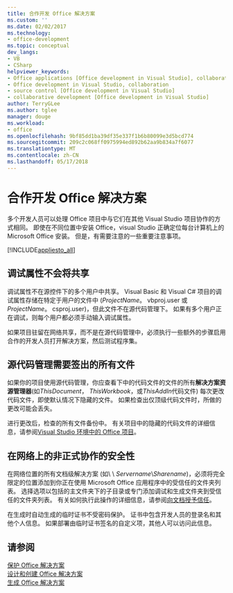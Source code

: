 ```yaml
---
title: 合作开发 Office 解决方案
ms.custom: ''
ms.date: 02/02/2017
ms.technology:
- office-development
ms.topic: conceptual
dev_langs:
- VB
- CSharp
helpviewer_keywords:
- Office applications [Office development in Visual Studio], collaborative development
- Office development in Visual Studio, collaboration
- source control [Office development in Visual Studio]
- collaborative development [Office development in Visual Studio]
author: TerryGLee
ms.author: tglee
manager: douge
ms.workload:
- office
ms.openlocfilehash: 9bf85dd1ba39df35e337f1b6b80099e3d5bcd774
ms.sourcegitcommit: 209c2c068ff0975994ed892b62aa9b834a7f6077
ms.translationtype: MT
ms.contentlocale: zh-CN
ms.lasthandoff: 05/17/2018
---
```

# <a name="collaborative-development-of-office-solutions"></a>合作开发 Office 解决方案
  多个开发人员可以处理 Office 项目中与它们在其他 Visual Studio 项目协作的方式相同。 即使在不同位置中安装 Office，visual Studio 正确定位每台计算机上的 Microsoft Office 安装。 但是，有需要注意的一些重要注意事项。  
  
 [!INCLUDE[appliesto_all](../vsto/includes/appliesto-all-md.md)]  
  
## <a name="debug-properties-are-not-shared"></a>调试属性不会将共享  
 调试属性不在源控件下的多个用户中共享。 Visual Basic 和 Visual C# 项目的调试属性存储在特定于用户的文件中 (*ProjectName*。 vbproj.user 或*ProjectName*。 csproj.user)，但此文件不在源代码管理下。 如果有多个用户正在调试，则每个用户都必须手动输入调试属性。  
  
 如果项目驻留在网络共享，而不是在源代码管理中，必须执行一些额外的步骤启用合作的开发人员打开解决方案，然后测试程序集。  
  
## <a name="source-control-requires-checking-out-all-files"></a>源代码管理需要签出的所有文件  
 如果你的项目使用源代码管理，你应查看下中的代码文件的文件的所有**解决方案资源管理器**(如*ThisDocument*， *ThisWorkbook*，或*ThisAddIn*代码文件) 每次更改代码文件，即使默认情况下隐藏的文件。 如果检查出仅顶级代码文件时，所做的更改可能会丢失。  
  
 进行更改后，检查的所有文件备份中。 有关项目中的隐藏的代码文件的详细信息，请参阅[Visual Studio 环境中的 Office 项目](../vsto/office-projects-in-the-visual-studio-environment.md)。  
  
## <a name="security-for-informal-collaboration-on-a-network"></a>在网络上的非正式协作的安全性  
 在网络位置的所有文档级解决方案 (如\\ \\ *Servername*\\*Sharename*)，必须将完全限定的位置添加到你正在使用 Microsoft Office 应用程序中的受信任的文件夹列表。 选择选项以包括的主文件夹下的子目录或专门添加调试和生成文件夹到受信任的文件夹列表。 有关如何执行此操作的详细信息，请参阅[向文档授予信任](../vsto/granting-trust-to-documents.md)。  
  
 在生成时自动生成的临时证书不受密码保护。 证书中包含开发人员的登录名和其他个人信息。 如果部署由临时证书签名的自定义项，其他人可以访问此信息。  
  
## <a name="see-also"></a>请参阅  
 [保护 Office 解决方案](../vsto/securing-office-solutions.md)   
 [设计和创建 Office 解决方案](../vsto/designing-and-creating-office-solutions.md)   
 [生成 Office 解决方案](../vsto/building-office-solutions.md)  
  
  